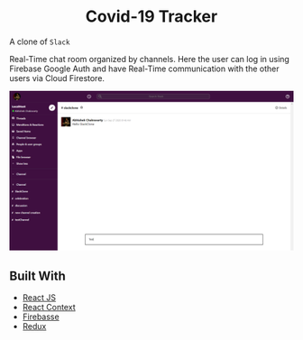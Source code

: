 <h1 align="center"> Covid-19 Tracker  </h1>

A clone of `Slack`

Real-Time chat room organized by channels. Here the user can log in using Firebase Google Auth and have Real-Time communication with the other users via Cloud Firestore.

![Image](/slackClone.png)

<!-- Url of the app https://trackcorona19.netlify.app -->
<!-- What lib i used -->
<!-- TODO -->
<!-- Ask for contribution from other deveoper Fork and inform -->

## Built With

- [React JS](https://reactjs.org/docs/getting-started.html/)
- [React Context](https://reactjs.org/docs/context.html)
- [Firebasse](https://firebase.google.com/)
- [Redux](https://redux.js.org/)
